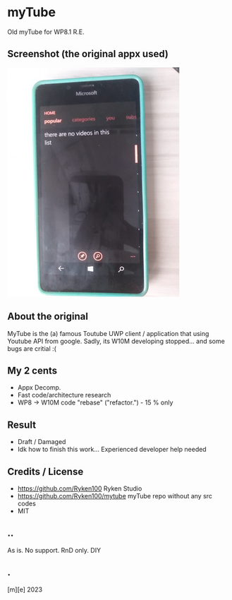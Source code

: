 # myTube
Old myTube for WP8.1 R.E.

## Screenshot (the original appx used)
![](Images/shot01.png)

## About the original
MyTube is the (a) famous Toutube UWP client / application that using Youtube API from google. 
Sadly, its W10M developing stopped... and some bugs are critial :( 

## My 2 cents
- Appx Decomp.
- Fast code/architecture research
- WP8 -> W10M code "rebase" ("refactor.") - 15 % only  

## Result
- Draft / Damaged
- Idk how to finish this work... Experienced developer help needed

## Credits / License
- https://github.com/Ryken100 Ryken Studio 
- https://github.com/Ryken100/mytube myTube repo without any src codes
- MIT

## ..
As is. No support. RnD only. DIY

## .
[m][e] 2023
